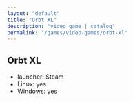 ```yaml
---
layout: "default"
title: "Orbt XL"
description: "video game | catalog"
permalink: "/games/video-games/orbt-xl"
---
```


## Orbt XL

- launcher: Steam
- Linux: yes
- Windows: yes

